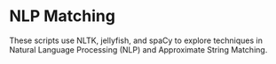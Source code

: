 # NLP Matching
These scripts use NLTK, jellyfish, and spaCy to explore techniques in Natural Language Processing (NLP) and Approximate String Matching.
